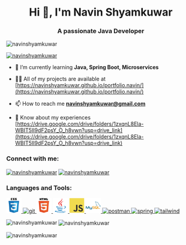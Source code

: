 <h1 align="center">Hi 👋, I'm Navin Shyamkuwar</h1>
<h3 align="center">A passionate Java Developer</h3>

<p align="left"> <img src="https://komarev.com/ghpvc/?username=navinshyamkuwar&label=Profile%20views&color=0e75b6&style=flat" alt="navinshyamkuwar" /> </p>

<p align="left"> <a href="https://github.com/ryo-ma/github-profile-trophy"><img src="https://github-profile-trophy.vercel.app/?username=navinshyamkuwar" alt="navinshyamkuwar" /></a> </p>

- 🌱 I’m currently learning **Java, Spring Boot, Microservices**

- 👨‍💻 All of my projects are available at [https://navinshyamkuwar.github.io/portfolio.navin/](https://navinshyamkuwar.github.io/portfolio.navin/)

- 📫 How to reach me **navinshyamkuwar@gmail.com**

- 📄 Know about my experiences [https://drive.google.com/drive/folders/1zxqnL8Ela-WBIT5II9dF2psY_O_h8vwn?usp=drive_link](https://drive.google.com/drive/folders/1zxqnL8Ela-WBIT5II9dF2psY_O_h8vwn?usp=drive_link)

<h3 align="left">Connect with me:</h3>
<p align="left">
<a href="https://linkedin.com/in/navinshyamkuwar" target="blank"><img align="center" src="https://raw.githubusercontent.com/rahuldkjain/github-profile-readme-generator/master/src/images/icons/Social/linked-in-alt.svg" alt="navinshyamkuwar" height="30" width="40" /></a>
<a href="https://www.leetcode.com/navinshyamkuwar" target="blank"><img align="center" src="https://raw.githubusercontent.com/rahuldkjain/github-profile-readme-generator/master/src/images/icons/Social/leet-code.svg" alt="navinshyamkuwar" height="30" width="40" /></a>
</p>

<h3 align="left">Languages and Tools:</h3>
<p align="left"> <a href="https://www.w3schools.com/css/" target="_blank" rel="noreferrer"> <img src="https://raw.githubusercontent.com/devicons/devicon/master/icons/css3/css3-original-wordmark.svg" alt="css3" width="40" height="40"/> </a> <a href="https://git-scm.com/" target="_blank" rel="noreferrer"> <img src="https://www.vectorlogo.zone/logos/git-scm/git-scm-icon.svg" alt="git" width="40" height="40"/> </a> <a href="https://www.w3.org/html/" target="_blank" rel="noreferrer"> <img src="https://raw.githubusercontent.com/devicons/devicon/master/icons/html5/html5-original-wordmark.svg" alt="html5" width="40" height="40"/> </a> <a href="https://www.java.com" target="_blank" rel="noreferrer"> <img src="https://raw.githubusercontent.com/devicons/devicon/master/icons/java/java-original.svg" alt="java" width="40" height="40"/> </a> <a href="https://developer.mozilla.org/en-US/docs/Web/JavaScript" target="_blank" rel="noreferrer"> <img src="https://raw.githubusercontent.com/devicons/devicon/master/icons/javascript/javascript-original.svg" alt="javascript" width="40" height="40"/> </a> <a href="https://www.mysql.com/" target="_blank" rel="noreferrer"> <img src="https://raw.githubusercontent.com/devicons/devicon/master/icons/mysql/mysql-original-wordmark.svg" alt="mysql" width="40" height="40"/> </a> <a href="https://postman.com" target="_blank" rel="noreferrer"> <img src="https://www.vectorlogo.zone/logos/getpostman/getpostman-icon.svg" alt="postman" width="40" height="40"/> </a> <a href="https://spring.io/" target="_blank" rel="noreferrer"> <img src="https://www.vectorlogo.zone/logos/springio/springio-icon.svg" alt="spring" width="40" height="40"/> </a> <a href="https://tailwindcss.com/" target="_blank" rel="noreferrer"> <img src="https://www.vectorlogo.zone/logos/tailwindcss/tailwindcss-icon.svg" alt="tailwind" width="40" height="40"/> </a> </p>

<p><img align="left" src="https://github-readme-stats.vercel.app/api/top-langs?username=navinshyamkuwar&show_icons=true&locale=en&layout=compact" alt="navinshyamkuwar" /></p>

<p>&nbsp;<img align="center" src="https://github-readme-stats.vercel.app/api?username=navinshyamkuwar&show_icons=true&locale=en" alt="navinshyamkuwar" /></p>

<p><img align="center" src="https://github-readme-streak-stats.herokuapp.com/?user=navinshyamkuwar&" alt="navinshyamkuwar" /></p>
